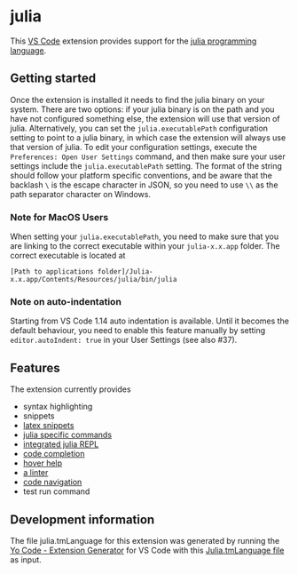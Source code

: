 # julia

This [VS Code](https://code.visualstudio.com) extension provides support for the [julia programming language](http://julialang.org/).

## Getting started

Once the extension is installed it needs to find the julia binary on your system. There are two options: if your julia binary is on the path and you have not configured something else, the extension will use that version of julia. Alternatively, you can set the ``julia.executablePath`` configuration setting to point to a julia binary, in which case the extension will always use that version of julia. To edit your configuration settings, execute the ``Preferences: Open User Settings`` command, and then make sure your user settings include the ``julia.executablePath`` setting. The format of the string should follow your platform specific conventions, and be aware that the backlash ``\`` is the escape character in JSON, so you need to use ``\\`` as the path separator character on Windows.

### Note for MacOS Users
When setting your ``julia.executablePath``, you need to make sure that you are linking to the correct executable within your ``julia-x.x.app`` folder. The correct executable is located at
```
[Path to applications folder]/Julia-x.x.app/Contents/Resources/julia/bin/julia
```
### Note on auto-indentation
Starting from VS Code 1.14 auto indentation is available. Until it becomes the default behaviour, you need to enable this feature manually by setting ``editor.autoIndent: true`` in your User Settings (see also #37).

## Features

The extension currently provides

* syntax highlighting
* snippets
* [latex snippets](https://github.com/JuliaEditorSupport/julia-vscode/wiki/Snippets#latex)
* [julia specific commands](https://github.com/JuliaEditorSupport/julia-vscode/wiki/Commands)
* [integrated julia REPL](https://github.com/JuliaEditorSupport/julia-vscode/wiki/REPL)
* [code completion](https://github.com/JuliaEditorSupport/julia-vscode/wiki/IntelliSense)
* [hover help](https://github.com/JuliaEditorSupport/julia-vscode/wiki/Information#hover-help)
* [a linter](https://github.com/JuliaEditorSupport/julia-vscode/wiki/Information#linter)
* [code navigation](https://github.com/JuliaEditorSupport/julia-vscode/wiki/Navigation)
* test run command

## Development information

The file julia.tmLanguage for this extension was generated by running the [Yo Code - Extension Generator](https://code.visualstudio.com/docs/tools/yocode) for VS Code with this [Julia.tmLanguage file](https://github.com/JuliaLang/Julia.tmbundle/blob/696f630736669251a3cb56cb27741b5b07a4c093/Syntaxes/Julia.tmLanguage) as input.
